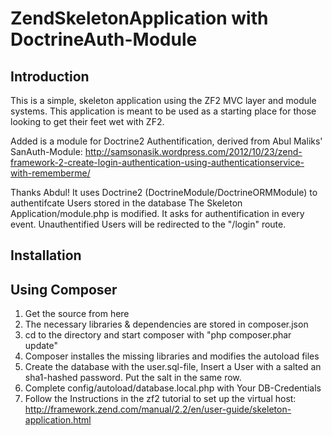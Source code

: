 ZendSkeletonApplication with DoctrineAuth-Module
================================================

Introduction
------------
This is a simple, skeleton application using the ZF2 MVC layer and module
systems. This application is meant to be used as a starting place for those
looking to get their feet wet with ZF2.

Added is a module for Doctrine2 Authentification, derived from Abul Maliks' SanAuth-Module:
http://samsonasik.wordpress.com/2012/10/23/zend-framework-2-create-login-authentication-using-authenticationservice-with-rememberme/

Thanks Abdul!
It uses Doctrine2 (DoctrineModule/DoctrineORMModule) to authentifcate Users stored in the database
The Skeleton Application/module.php is modified. It asks for authentification in every event. 
Unauthentified Users will be redirected to the "/login" route.


Installation
------------

Using Composer
----------------------------

1. Get the source from here
2. The necessary libraries & dependencies are stored in composer.json
3. cd to the directory and start composer with "php composer.phar update"
4. Composer installes the missing libraries and modifies the autoload files
5. Create the database with the user.sql-file, Insert a User with a salted an sha1-hashed password. Put the salt in the same row.
6. Complete config/autoload/database.local.php with Your DB-Credentials
7. Follow the Instructions in the zf2 tutorial to set up the virtual host: http://framework.zend.com/manual/2.2/en/user-guide/skeleton-application.html

